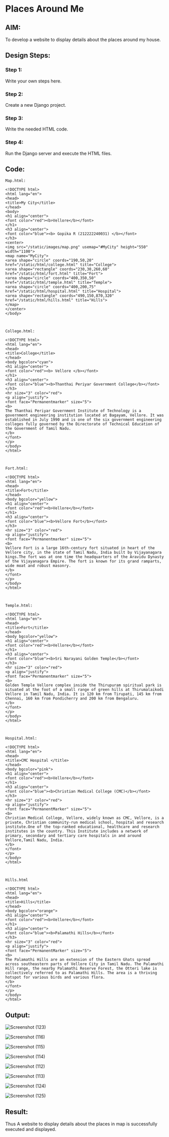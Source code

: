 # Places Around Me
## AIM:
To develop a website to display details about the places around my house.

## Design Steps:

### Step 1:
Write your own steps here.
### Step 2:
Create a new Django project.
### Step 3:
Write the needed HTML code.
### Step 4:
Run the Django server and execute the HTML files.

## Code:
```
Map.html:

<!DOCTYPE html>
<html lang="en">
<head>
<title>My City</title>
</head>
<body>
<h1 align="center">
<font color="red"><b>Vellore</b></font>
</h1>
<h3 align="center">
<font color="blue"><b> Gopika R (212222240031) </b></font>
</h3>
<center>
<img src="/static/images/map.png" usemap="#MyCity" height="550" width="1100">
<map name="MyCity">
<area shape="circle" coords="190,50,20" href="/static/html/college.html" title="College">
<area shape="rectangle" coords="230,30,260,60" href="/static/html/fort.html" title="Fort">
<area shape="circle" coords="400,350,50" href="/static/html/temple.html" title="Temple">
<area shape="circle" coords="400,200,75" href="/static/html/hospital.html" title="Hospital">
<area shape="rectangle" coords="490,150,870,320" href="/static/html/hills.html" title="Hills">
</map>
</center>
</body>



College.html:

<!DOCTYPE html>
<html lang="en">
<head>
<title>College</title>
</head>
<body bgcolor="cyan">
<h1 align="center">
<font color="red"><b> Vellore </b></font>
</h1>
<h3 align="center">
<font color="blue"><b>Thanthai Periyar Government College</b></font>
</h3>
<hr size="3" color="red">
<p align="justify">
<font face="Permanentmarker" size="5">
<b>
The Thanthai Periyar Government Institute of Technology is a government engineering institution located at Bagayam, Vellore. It was established in July 1990 and is one of the six government engineering colleges fully governed by the Directorate of Technical Education of the Government of Tamil Nadu.
</b>
</font>
</p>
</body>
</html>



Fort.html:

<!DOCTYPE html>
<html lang="en">
<head>
<title>Fort</title>
</head>
<body bgcolor="yellow">
<h1 align="center">
<font color="red"><b>Vellore</b></font>
</h1>
<h3 align="center">
<font color="blue"><b>Vellore Fort</b></font>
</h3>
<hr size="3" color="red">
<p align="justify">
<font face="Permanentmarker" size="5">
<b>
Vellore Fort is a large 16th-century fort situated in heart of the Vellore city, in the state of Tamil Nadu, India built by Vijayanagara kings.The fort was at one time the headquarters of the Aravidu Dynasty of the Vijayanagara Empire. The fort is known for its grand ramparts, wide moat and robust masonry. 
</b>
</font>
</p>
</body>
</html>



Temple.html:

<!DOCTYPE html>
<html lang="en">
<head>
<title>Fort</title>
</head>
<body bgcolor="yellow">
<h1 align="center">
<font color="red"><b>Vellore</b></font>
</h1>
<h3 align="center">
<font color="blue"><b>Sri Narayani Golden Temple</b></font>
</h3>
<hr size="3" color="red">
<p align="justify">
<font face="Permanentmarker" size="5">
<b>
Golden Temple Vellore complex inside the Thirupuram spiritual park is situated at the foot of a small range of green hills at Thirumalaikodi Vellore in Tamil Nadu, India. It is 120 km from Tirupati, 145 km from Chennai, 160 km from Pondicherry and 200 km from Bengaluru.
</b>
</font>
</p>
</body>
</html>



Hospital.html:

<!DOCTYPE html>
<html lang="en">
<head>
<title>CMC Hospital </title>
</head>
<body bgcolor="pink">
<h1 align="center">
<font color="red"><b>Vellore</b></font>
</h1>
<h3 align="center">
<font color="blue"><b>Christian Medical College (CMC)</b></font>
</h3>
<hr size="3" color="red">
<p align="justify">
<font face="PermanentMarker" size="5">
<b>
Christian Medical College, Vellore, widely known as CMC, Vellore, is a private, Christian community-run medical school, hospital and research institute.One of the top-ranked educational, healthcare and research institutes in the country. This Institute includes a network of primary, secondary and tertiary care hospitals in and around Vellore,Tamil Nadu, India.
</b>
</font>
</p>
</body>
</html>



Hills.html

<!DOCTYPE html>
<html lang="en">
<head>
<title>Hills</title>
</head>
<body bgcolor="orange">
<h1 align="center">
<font color="red"><b>Vellore</b></font>
</h1>
<h3 align="center">
<font color="blue"><b>Palamathi Hills</b></font>
</h3>
<hr size="3" color="red">
<p align="justify">
<font face="PermanentMarker" size="5">
<b>
The Palamathi Hills are an extension of the Eastern Ghats spread across southeastern parts of Vellore City in Tamil Nadu. The Palamathi Hill range, the nearby Palamathi Reserve Forest, the Otteri lake is collectively referred to as Palamathi Hills. The area is a thriving hotspot for various birds and various flora.
</b>
</font>
</p>
</body>
</html>
```
## Output:

![Screenshot (123)](https://user-images.githubusercontent.com/122762773/235728474-9e39e786-53db-4007-bb28-94f00a09a179.png)


![Screenshot (116)](https://user-images.githubusercontent.com/122762773/235728602-58466470-ce52-40f2-8ebf-6c9771929485.png)


![Screenshot (115)](https://user-images.githubusercontent.com/122762773/235728655-3ea3ce2b-d62f-4a08-a30b-8e3c2c812787.png)


![Screenshot (114)](https://user-images.githubusercontent.com/122762773/235728704-7bf7014a-e186-45e8-bf56-6543adc00891.png)


![Screenshot (112)](https://user-images.githubusercontent.com/122762773/235728853-f3bcd32a-6830-40f0-a19c-f0017d1c983e.png)


![Screenshot (113)](https://user-images.githubusercontent.com/122762773/235728778-fc887595-6fcc-4d1c-8f25-34e444762e50.png)


![Screenshot (124)](https://user-images.githubusercontent.com/122762773/235729003-0cb7b7c5-e884-4312-aad3-c190eb67c3b9.png)


![Screenshot (125)](https://user-images.githubusercontent.com/122762773/235729052-6f54e3cc-7841-4fe6-980c-a4f5022b5a3c.png)


## Result:
Thus A website to display details about the places in map is successfully executed and displayed.
